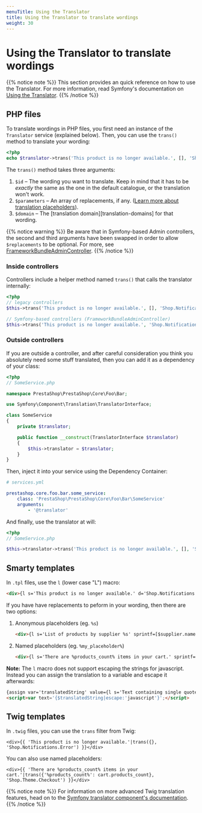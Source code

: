 ```yaml
---
menuTitle: Using the Translator
title: Using the Translator to translate wordings
weight: 30
---
```


# Using the Translator to translate wordings

{{% notice note %}}
This section provides an quick reference on how to use the Translator. For more information, read Symfony's documentation on [Using the Translator](https://symfony.com/doc/4.4/components/translation/usage.html).
{{% /notice %}}

## PHP files

To translate wordings in PHP files, you first need an instance of the `Translator` service (explained below). Then, you can use the `trans()` method to translate your wording:

```php
<?php
echo $translator->trans('This product is no longer available.', [], 'Shop.Notifications.Error');
```

The `trans()` method takes three arguments:

1. `$id` – The wording you want to translate. Keep in mind that it has to be _exactly_ the same as the one in the default catalogue, or the translation won't work.
2. `$parameters` – An array of replacements, if any. ([Learn more about translation placeholders](https://symfony.com/doc/4.4/components/translation/usage.html#component-translation-placeholders)).
3. `$domain` – The [translation domain][translation-domains] for that wording.

{{% notice warning %}}
Be aware that in Symfony-based Admin controllers, the second and third arguments have been swapped in order to allow `$replacements` to be optional. For more, see [FrameworkBundleAdminController](https://github.com/PrestaShop/PrestaShop/blob/8.0.0/src/PrestaShopBundle/Controller/Admin/FrameworkBundleAdminController.php#L299).
{{% /notice %}}

### Inside controllers

Controllers include a helper method named `trans()` that calls the translator internally:

```php
<?php
// legacy controllers
$this->trans('This product is no longer available.', [], 'Shop.Notifications.Error');

// Symfony-based controllers (FrameworkBundleAdminController)
$this->trans('This product is no longer available.', 'Shop.Notifications.Error', []);
```

### Outside controllers

If you are outside a controller, and after careful consideration you think you absolutely need some stuff translated, then you can add it as a dependency of your class:

```php
<?php
// SomeService.php

namespace PrestaShop\PrestaShop\Core\Foo\Bar;

use Symfony\Component\Translation\TranslatorInterface;

class SomeService
{
    private $translator;

    public function __construct(TranslatorInterface $translator)
    {
        $this->translator = $translator;
    }
}
```

Then, inject it into your service using the Dependency Container:

```yaml
# services.yml

prestashop.core.foo.bar.some_service:
    class: 'PrestaShop\PrestaShop\Core\Foo\Bar\SomeService'
    arguments:
        - '@translator'
```

And finally, use the translator at will:

```php
<?php
// SomeService.php

$this->translator->trans('This product is no longer available.', [], 'Shop.Notifications.Error');
```

## Smarty templates

In `.tpl` files, use the `l` (lower case "L") macro:

```html
<div>{l s='This product is no longer available.' d='Shop.Notifications.Error'}</div>
```

If you have have replacements to peform in your wording, then there are two options:

1. Anonymous placeholders (eg. `%s`)

    ```html
    <div>{l s='List of products by supplier %s' sprintf=[$supplier.name] d='Shop.Theme.Catalog'}</div>
    ```
2. Named placeholders (eg. `%my_placeholder%`)

    ```html
    <div>{l s='There are %products_count% items in your cart.' sprintf=['%products_count%' => $cart.products_count] d='Shop.Theme.Checkout'}</div>
    ```

**Note:** The `l` macro does not support escaping the strings for javascript. Instead you can assign the translation to a variable and escape it afterwards:

```html
{assign var='translatedString' value={l s='Text containing single quote' d='Modules.Mymodule.Shop'}}
<script>var text='{$translatedString|escape:'javascript'}';</script>
```

## Twig templates

In `.twig` files, you can use the `trans` filter from Twig:

```twig
<div>{{ 'This product is no longer available.'|trans({}, 'Shop.Notifications.Error') }}</div>
```

You can also use named placeholders:

```twig
<div>{{ 'There are %products_count% items in your cart.'|trans({'%products_count%': cart.products_count}, 'Shop.Theme.Checkout') }}</div>
```

{{% notice note %}}
For information on more advanced Twig translation features, head on to the [Symfony translator component's documentation](https://symfony.com/doc/4.4/translation.html#twig-templates).
{{% /notice %}}
